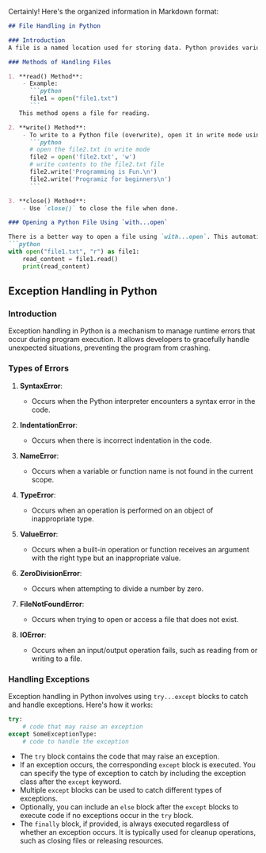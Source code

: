 Certainly! Here's the organized information in Markdown format:

```markdown
## File Handling in Python

### Introduction
A file is a named location used for storing data. Python provides various functions to perform different file operations, known as File Handling.

### Methods of Handling Files

1. **read() Method**:
    - Example:
      ```python
      file1 = open("file1.txt")
      ```
   This method opens a file for reading.

2. **write() Method**:
    - To write to a Python file (overwrite), open it in write mode using the `'w'` parameter.
      ```python
      # open the file2.txt in write mode
      file2 = open('file2.txt', 'w')
      # write contents to the file2.txt file
      file2.write('Programming is Fun.\n')
      file2.write('Programiz for beginners\n')
      ```

3. **close() Method**:
    - Use `close()` to close the file when done.

### Opening a Python File Using `with...open`

There is a better way to open a file using `with...open`. This automatically closes the file after use.
```python
with open("file1.txt", "r") as file1:
    read_content = file1.read()
    print(read_content)
```

## Exception Handling in Python

### Introduction
Exception handling in Python is a mechanism to manage runtime errors that occur during program execution. It allows developers to gracefully handle unexpected situations, preventing the program from crashing.

### Types of Errors

1. **SyntaxError**:
   - Occurs when the Python interpreter encounters a syntax error in the code.
   
2. **IndentationError**:
   - Occurs when there is incorrect indentation in the code.
   
3. **NameError**:
   - Occurs when a variable or function name is not found in the current scope.
   
4. **TypeError**:
   - Occurs when an operation is performed on an object of inappropriate type.
   
5. **ValueError**:
   - Occurs when a built-in operation or function receives an argument with the right type but an inappropriate value.
   
6. **ZeroDivisionError**:
   - Occurs when attempting to divide a number by zero.
   
7. **FileNotFoundError**:
   - Occurs when trying to open or access a file that does not exist.
   
8. **IOError**:
   - Occurs when an input/output operation fails, such as reading from or writing to a file.

### Handling Exceptions

Exception handling in Python involves using `try...except` blocks to catch and handle exceptions. Here's how it works:

```python
try:
    # code that may raise an exception
except SomeExceptionType:
    # code to handle the exception
```

- The `try` block contains the code that may raise an exception.
- If an exception occurs, the corresponding `except` block is executed. You can specify the type of exception to catch by including the exception class after the `except` keyword.
- Multiple `except` blocks can be used to catch different types of exceptions.
- Optionally, you can include an `else` block after the `except` blocks to execute code if no exceptions occur in the `try` block.
- The `finally` block, if provided, is always executed regardless of whether an exception occurs. It is typically used for cleanup operations, such as closing files or releasing resources.

